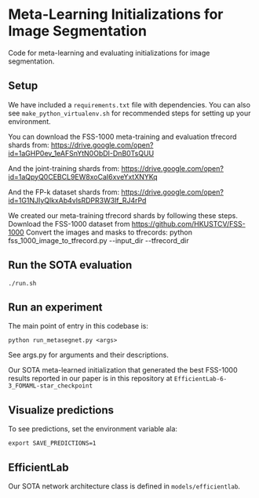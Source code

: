 # Meta-Learning Initializations for Image Segmentation

Code for meta-learning and evaluating initializations for image segmentation.


## Setup


We have included a `requirements.txt` file with dependencies. You can also see `make_python_virtualenv.sh` for recommended steps for setting up your environment.

You can download the FSS-1000 meta-training and evaluation tfrecord shards from:
https://drive.google.com/open?id=1aGHP0ev_1eAFSnYtN0ObDI-DnB0TsQUU


And the joint-training shards from:
https://drive.google.com/open?id=1aQpyQ0CEBCL9EW8xoCaI6xveYxtXNYKq

And the FP-k dataset shards from:
https://drive.google.com/open?id=1G1NJIyQlkxAb4vlsRDPR3W3If_RJ4rPd

We created our meta-training tfrecord shards by following these steps.
Download the FSS-1000 dataset from https://github.com/HKUSTCV/FSS-1000
Convert the images and masks to tfrecords:
python fss_1000_image_to_tfrecord.py --input_dir <path to images and masks> --tfrecord_dir <directory to write tfrecords in>


## Run the SOTA evaluation

```
./run.sh
```

## Run an experiment

The main point of entry in this codebase is:
```
python run_metasegnet.py <args>
```

See args.py for arguments and their descriptions.

Our SOTA meta-learned initialization that generated the best FSS-1000 results reported in our paper is in this repository at `EfficientLab-6-3_FOMAML-star_checkpoint`

## Visualize predictions
To see predictions, set the environment variable ala:

```
export SAVE_PREDICTIONS=1
```

## EfficientLab
Our SOTA network architecture class is defined in `models/efficientlab`.